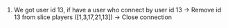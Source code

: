 1. We got user id 13, if have a user who connect by user id 13
   -> Remove id 13 from slice players ([1,3,17,21,13])
   -> Close connection
